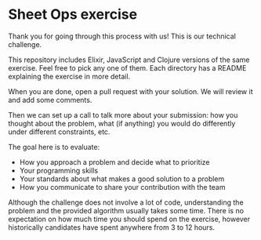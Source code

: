 # Sheet Ops exercise

Thank you for going through this process with us! This is our technical challenge.

This repository includes Elixir, JavaScript and Clojure versions of the same exercise.
Feel free to pick any one of them. Each directory has a README explaining the exercise
in more detail.

When you are done, open a pull request with your solution. We will review it
and add some comments.

Then we can set up a call to talk more about your submission: how
you thought about the problem, what (if anything) you would do differently under
different constraints, etc.

The goal here is to evaluate:
* How you approach a problem and decide what to prioritize
* Your programming skills
* Your standards about what makes a good solution to a problem
* How you communicate to share your contribution with the team

Although the challenge does not involve a lot of code, understanding the problem
and the provided algorithm usually takes some time. There is no expectation on how much
time you should spend on the exercise, however historically candidates have spent
anywhere from 3 to 12 hours.
